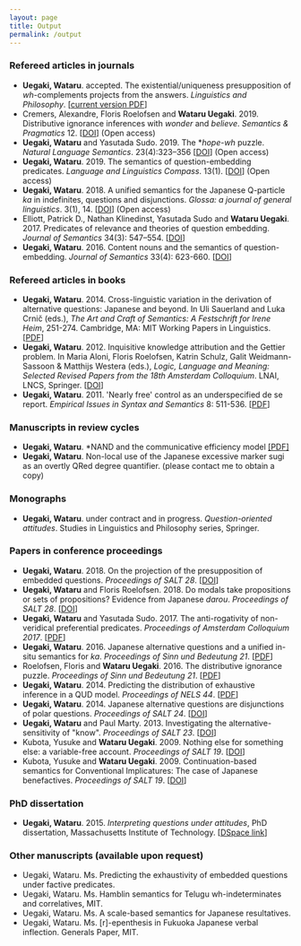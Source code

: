 ```yaml
---
layout: page
title: Output
permalink: /output
---
```


### Refereed articles in journals

- **Uegaki, Wataru**. accepted. The existential/uniqueness presupposition of _wh_-complements projects from the answers. *Linguistics and Philosophy*. [[current version PDF](https://semanticsarchive.net/Archive/WFkMzZlZ/paper.pdf)]
- Cremers, Alexandre, Floris Roelofsen and **Wataru Uegaki**. 2019. Distributive ignorance inferences with *wonder* and *believe*. *Semantics & Pragmatics* 12. [[DOI](http://dx.doi.org/10.3765/sp.12.5)] (Open access)
- **Uegaki, Wataru** and Yasutada Sudo. 2019. The *_hope-wh_ puzzle. _Natural Language Semantics_. 23(4):323–356 [[DOI](https://doi.org/10.1007/s11050-019-09156-5)] (Open access)
- **Uegaki, Wataru**. 2019. The semantics of question-embedding predicates. *Language and Linguistics Compass*.  13(1). [[DOI](https://doi.org/10.1111/lnc3.12308)] (Open access)
- __Uegaki, Wataru__. 2018. A unified semantics for the Japanese Q-particle _ka_ in indefinites, questions and disjunctions. _Glossa: a journal of general linguistics_. 3(1), 14. [[DOI](http://doi.org/10.5334/gjgl.238)] (Open access)
- Elliott, Patrick D., Nathan Klinedinst, Yasutada Sudo and **Wataru Uegaki**. 2017. Predicates of relevance and theories of question embedding. *Journal of Semantics* 34(3): 547–554. [[DOI](http://doi.org/10.1093/jos/ffx008)]
- **Uegaki, Wataru**. 2016. Content nouns and the semantics of question-embedding. *Journal of Semantics* 33(4): 623-660. [[DOI](http://doi.org/10.1093/jos/ffv009)]

### Refereed articles in books 

- **Uegaki, Wataru**. 2014. Cross-linguistic variation in the derivation of alternative questions: Japanese and beyond. In Uli Sauerland and Luka Crnič (eds.), *The Art and Craft of Semantics: A Festschrift for Irene Heim*, 251-274. Cambridge, MA: MIT Working Papers in Linguistics. [[PDF](http://semanticsarchive.net/Archive/jZiNmM4N/Uegaki.pdf)]
- **Uegaki, Wataru**. 2012. Inquisitive knowledge attribution and the Gettier problem. In Maria Aloni, Floris Roelofsen, Katrin Schulz, Galit Weidmann-Sassoon & Matthijs Westera (eds.), *Logic, Language and Meaning: Selected Revised Papers from the 18th Amsterdam Colloquium*. LNAI, LNCS, Springer. [[DOI](https://doi.org/10.1007/978-3-642-31482-7_6)]
- **Uegaki, Wataru**. 2011. 'Nearly free' control as an underspecified de se report. *Empirical Issues in Syntax and Semantics* 8: 511-536. [[PDF](http://www.cssp.cnrs.fr/eiss8/uegaki-eiss8.pdf)]

### Manuscripts in review cycles

<!--- - **Uegaki, Wataru**. The existential/uniqueness presupposition of wh-complements projects from the answers. Under the 2nd round of review at _Linguistics and Philosophy_ --->
- **Uegaki, Wataru**. *NAND and the communicative efficiency model [[PDF]](https://semanticsarchive.net/Archive/2M0YTUzN/paper.pdf) 
- **Uegaki, Wataru**. Non-local use of the Japanese excessive marker sugi as an overtly QRed degree quantifier. (please contact me to obtain a copy)

### Monographs

- **Uegaki, Wataru**. under contract and in progress. *Question-oriented attitudes*. Studies in Linguistics and Philosophy series, Springer.

### Papers in conference proceedings

- **Uegaki, Wataru**. 2018. On the projection of the presupposition of embedded questions. *Proceedings of SALT 28*. [[DOI](https://journals.linguisticsociety.org/proceedings/index.php/SALT/article/view/28.789)]
- **Uegaki, Wataru** and Floris Roelofsen. 2018. Do modals take propositions or sets of propositions? Evidence from Japanese *darou*. *Proceedings of SALT 28*. [[DOI](https://journals.linguisticsociety.org/proceedings/index.php/SALT/article/view/28.809)]
- **Uegaki, Wataru** and Yasutada Sudo. 2017. The anti-rogativity of non-veridical preferential predicates. *Proceedings of Amsterdam Colloquium 2017*. [[PDF](http://semanticsarchive.net/Archive/WNmZDFmM/paper.pdf)]
- **Uegaki, Wataru**. 2016. Japanese alternative questions and a unified in-situ semantics for *ka*. *Proceedings of Sinn und Bedeutung 21*. [[PDF](https://wataruu.files.wordpress.com/2015/07/ka-paper_sub21.pdf)]
- Roelofsen, Floris and **Wataru Uegaki**. 2016. The distributive ignorance puzzle. *Proceedings of Sinn und Bedeutung 21*. [[PDF](http://semanticsarchive.net/Archive/GU1ZTE4Z/paper.pdf)]
- **Uegaki, Wataru**. 2014. Predicting the distribution of exhaustive inference in a QUD model. *Proceedings of NELS 44*. [[PDF](output/uegaki-NELS44.pdf)]
- **Uegaki, Wataru**. 2014. Japanese alternative questions are disjunctions of polar questions. *Proceedings of SALT 24*. [[DOI](http://dx.doi.org/10.3765/salt.v24i0.2423)]
- **Uegaki, Wataru** and Paul Marty. 2013. Investigating the alternative-sensitivity of "know". *Proceedings of SALT 23*. [[DOI](http://dx.doi.org/10.3765/salt.v23i0.2668)]
- Kubota, Yusuke and **Wataru Uegaki**. 2009. Nothing else for something else: a variable-free account. *Proceedings of SALT 19*. [[DOI](http://dx.doi.org/10.3765/salt.v19i0.2527)]
- Kubota, Yusuke and **Wataru Uegaki**. 2009. Continuation-based semantics for Conventional Implicatures: The case of Japanese benefactives. *Proceedings of SALT 19*. [[DOI](http://dx.doi.org/10.3765/salt.v19i0.2522)]

<!-- ### Papers in edited volumes -->

### PhD dissertation

- **Uegaki, Wataru**. 2015. *Interpreting questions under attitudes*, PhD dissertation, Massachusetts Institute of Technology. [[DSpace link](http://hdl.handle.net/1721.1/99318)]

### Other manuscripts (available upon request)

- Uegaki, Wataru. Ms. Predicting the exhaustivity of embedded questions under factive predicates. 
- Uegaki, Wataru. Ms. Hamblin semantics for Telugu wh-indeterminates and correlatives, MIT. 
- Uegaki, Wataru. Ms. A scale-based semantics for Japanese resultatives. 
- Uegaki, Wataru. Ms. [r]-epenthesis in Fukuoka Japanese verbal inflection. Generals Paper, MIT.

 
